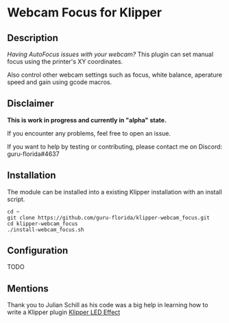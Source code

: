 # Webcam Focus for Klipper

## Description

_Having AutoFocus issues with your webcam?_
This plugin can set manual focus using the printer's XY coordinates.

Also control other webcam settings such as focus, white balance, aperature speed and gain using gcode macros.

## Disclaimer
**This is work in progress and currently in "alpha" state.**

If you encounter any problems, feel free to open an issue.

If you want to help by testing or contributing, please contact me on Discord: guru-florida#4637

## Installation

The module can be installed into a existing Klipper installation with an install script. 

    cd ~
    git clone https://github.com/guru-florida/klipper-webcam_focus.git
    cd klipper-webcam_focus
    ./install-webcam_focus.sh

## Configuration

TODO


## Mentions

Thank you to Julian Schill as his code was a big help in learning how to write a Klipper plugin
[Klipper LED Effect](https://github.com/julianschill/klipper-led_effect)

